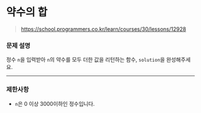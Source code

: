 # 약수의 합

> https://school.programmers.co.kr/learn/courses/30/lessons/12928

### 문제 설명

정수 `n`을 입력받아 `n`의 약수를 모두 더한 값을 리턴하는 함수, `solution`을 완성해주세요.

-----

### 제한사항

- `n`은 0 이상 3000이하인 정수입니다.